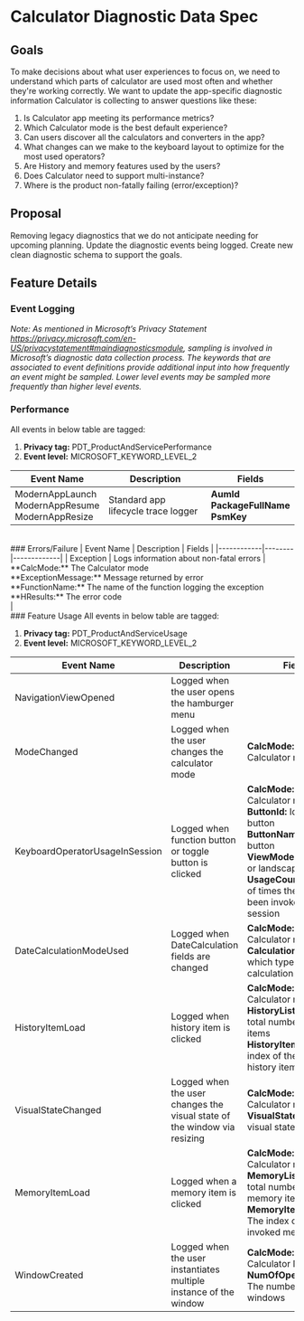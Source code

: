 # Calculator Diagnostic Data Spec

## Goals
To make decisions about what user experiences to focus on, we need to understand which parts of calculator are used most often and whether they're working correctly. We want to update the app-specific diagnostic information Calculator is collecting to answer questions like these:

  1. Is Calculator app meeting its performance metrics?
  2. Which Calculator mode is the best default experience?
  3. Can users discover all the calculators and converters in the app?
  4. What changes can we make to the keyboard layout to optimize for the most used operators?
  5. Are History and memory features used by the users?
  6. Does Calculator need to support multi-instance? 
  7. Where is the product non-fatally failing (error/exception)?

## Proposal
Removing legacy diagnostics that we do not anticipate needing for upcoming planning. Update the diagnostic events being logged. Create new clean diagnostic schema to support the goals.

## Feature Details
### Event Logging
_Note: As mentioned in Microsoft’s Privacy Statement https://privacy.microsoft.com/en-US/privacystatement#maindiagnosticsmodule, sampling is involved in Microsoft’s diagnostic data collection process.  The keywords that are associated to event definitions provide additional input into how frequently an event might be sampled. Lower level events may be sampled more frequently than higher level events._

### Performance
All events in below table are tagged:

  1. **Privacy tag:** PDT_ProductAndServicePerformance
  2. **Event level:** MICROSOFT_KEYWORD_LEVEL_2

| Event Name	| Description| Fields |
|---------------|--------|-------------|
| ModernAppLaunch <br> ModernAppResume <br>ModernAppResize | Standard app lifecycle trace logger | **AumId** <br> **PackageFullName** <br> **PsmKey**<br> |

<br>
### Errors/Failure
| Event Name | Description | Fields |
|------------|--------|-------------|
| Exception  | Logs information about non-fatal errors | **CalcMode:** The Calculator mode <br> **ExceptionMessage:** Message returned by error <br> **FunctionName:** The name of the function logging the exception <br> **HResults:** The error code<br> |

<br>
### Feature Usage
All events in below table are tagged:

  1. **Privacy tag:** PDT_ProductAndServiceUsage
  2. **Event level:** MICROSOFT_KEYWORD_LEVEL_2

| Event Name | Description | Fields |
|------------|--------|-------------|
| NavigationViewOpened | Logged when the user opens the hamburger menu | |
| ModeChanged | Logged when the user changes the calculator mode | **CalcMode:** The Calculator mode | 
| KeyboardOperatorUsageInSession | Logged when function button or toggle button is clicked | **CalcMode:** The Calculator mode <br> **ButtonId:** Id of the button<br> **ButtonName:** Name of button<br> **ViewModeId:** Portrait or landscape view <br> **UsageCount:** Number of times the button has been invoked in the session |
| DateCalculationModeUsed | Logged when DateCalculation fields are changed  | **CalcMode:** The Calculator mode <br> **CalculationType:** Logs which type of calculation was used |
| HistoryItemLoad | Logged when history item is clicked | **CalcMode:** The Calculator mode<br> **HistoryListSize:** The total number of history items<br> **HistoryItemIndex:** The index of the invoked history item |
| VisualStateChanged | Logged when the user changes the visual state of the window via resizing | **CalcMode:** The Calculator mode<br> **VisualState:** The new visual state |
| MemoryItemLoad | Logged when a memory item is clicked | **CalcMode:** The Calculator mode<br> **MemoryListSize:** The total number of memory items<br> **MemoryItemIndex:** The index of the invoked memory item|
| WindowCreated | Logged when the user instantiates multiple instance of the window | **CalcMode:** The Calculator Mode<br> **NumOfOpenWindows:** The number of open windows |
